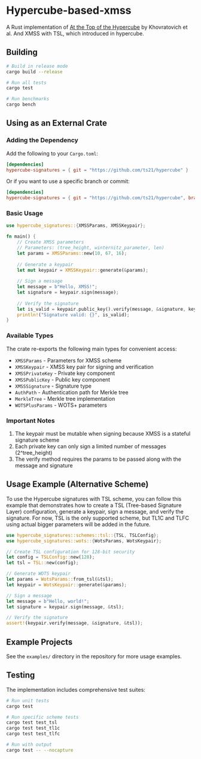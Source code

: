 # Hypercube-based-xmss

A Rust implementation of [At the Top of the Hypercube](https://eprint.iacr.org/2025/889.pdf) by Khovratovich et al.
And XMSS with TSL, which introduced in hypercube.

## Building

```bash
# Build in release mode
cargo build --release

# Run all tests
cargo test

# Run benchmarks
cargo bench
```

## Using as an External Crate

### Adding the Dependency

Add the following to your `Cargo.toml`:

```toml
[dependencies]
hypercube-signatures = { git = "https://github.com/ts21/hypercube" }
```

Or if you want to use a specific branch or commit:

```toml
[dependencies]
hypercube-signatures = { git = "https://github.com/ts21/hypercube", branch = "main" }
```

### Basic Usage

```rust
use hypercube_signatures::{XMSSParams, XMSSKeypair};

fn main() {
    // Create XMSS parameters
    // Parameters: (tree_height, winternitz_parameter, len)
    let params = XMSSParams::new(10, 67, 16);
    
    // Generate a keypair
    let mut keypair = XMSSKeypair::generate(&params);
    
    // Sign a message
    let message = b"Hello, XMSS!";
    let signature = keypair.sign(message);
    
    // Verify the signature
    let is_valid = keypair.public_key().verify(message, &signature, keypair.params());
    println!("Signature valid: {}", is_valid);
}
```

### Available Types

The crate re-exports the following main types for convenient access:

- `XMSSParams` - Parameters for XMSS scheme
- `XMSSKeypair` - XMSS key pair for signing and verification
- `XMSSPrivateKey` - Private key component
- `XMSSPublicKey` - Public key component
- `XMSSSignature` - Signature type
- `AuthPath` - Authentication path for Merkle tree
- `MerkleTree` - Merkle tree implementation
- `WOTSPlusParams` - WOTS+ parameters

### Important Notes

1. The keypair must be mutable when signing because XMSS is a stateful signature scheme
2. Each private key can only sign a limited number of messages (2^tree_height)
3. The verify method requires the params to be passed along with the message and signature

## Usage Example (Alternative Scheme)

To use the Hypercube signatures with TSL scheme, you can follow this example that demonstrates how to create a TSL (Tree-based Signature Layer) configuration, generate a keypair, sign a message, and verify the signature.
For now, TSL is the only supported scheme, but TL1C and TLFC using actual bigger parameters will be added in the future.

```rust
use hypercube_signatures::schemes::tsl::{TSL, TSLConfig};
use hypercube_signatures::wots::{WotsParams, WotsKeypair};

// Create TSL configuration for 128-bit security
let config = TSLConfig::new(128);
let tsl = TSL::new(config);

// Generate WOTS keypair
let params = WotsParams::from_tsl(&tsl);
let keypair = WotsKeypair::generate(&params);

// Sign a message
let message = b"Hello, world!";
let signature = keypair.sign(message, &tsl);

// Verify the signature
assert!(keypair.verify(message, &signature, &tsl));
```

## Example Projects

See the `examples/` directory in the repository for more usage examples.

## Testing

The implementation includes comprehensive test suites:

```bash
# Run unit tests
cargo test

# Run specific scheme tests
cargo test test_tsl
cargo test test_tl1c
cargo test test_tlfc

# Run with output
cargo test -- --nocapture
```

